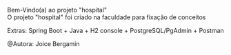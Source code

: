 Bem-Vindo(a) ao projeto "hospital"  
O projeto "hospital" foi criado na faculdade para fixação de conceitos

Extras: Spring Boot + Java + H2 console + PostgreSQL/PgAdmin + Postman

@Autora: Joice Bergamin
